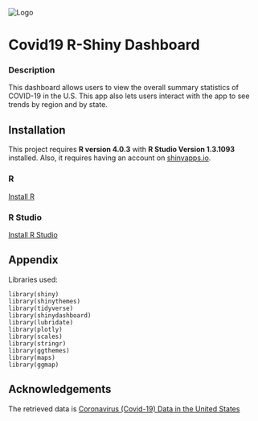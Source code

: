 ![Logo](https://cdnuploads.aa.com.tr/uploads/Contents/2020/03/31/thumbs_b_c_f0c9e70408e03dcbd2c231d82228c08b.jpg?v=210121)

# Covid19 R-Shiny Dashboard

### Description
This dashboard allows users to view the overall summary statistics of COVID-19 in the U.S. This app also lets users interact with the app to see trends by region and by state.

## Installation

This project requires **R version 4.0.3** with **R Studio Version 1.3.1093** installed. Also, it requires having an account on [shinyapps.io](https://www.shinyapps.io/).

### R
[Install R](https://www.r-project.org/)

### R Studio
[Install R Studio](https://www.rstudio.com/products/rstudio/download/)


## Appendix

Libraries used:
```{r}
library(shiny)
library(shinythemes)
library(tidyverse)
library(shinydashboard)
library(lubridate)
library(plotly)
library(scales)
library(stringr)
library(ggthemes)
library(maps)
library(ggmap)
```

## Acknowledgements
The retrieved data is [Coronavirus (Covid-19) Data in the United States](https://github.com/nytimes/covid-19-data)
